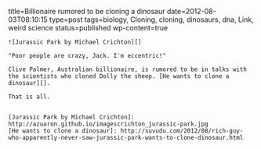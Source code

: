 title=Billionaire rumored to be cloning a dinosaur
date=2012-08-03T08:10:15
type=post
tags=biology, Cloning, cloning, dinosaurs, dna, Link, weird science
status=published
wp-content=true
~~~~~~
![Jurassic Park by Michael Crichton][]

"Poor people are crazy, Jack. I'm eccentric!"

Clive Palmer, Australian billionaire, is rumored to be in talks with the scientists who cloned Dolly the sheep. [He wants to clone a dinosaur][].

That is all.


[Jurassic Park by Michael Crichton]: http://azuaron.github.io/imagescrichton_jurassic-park.jpg
[He wants to clone a dinosaur]: http://suvudu.com/2012/08/rich-guy-who-apparently-never-saw-jurassic-park-wants-to-clone-dinosaur.html
